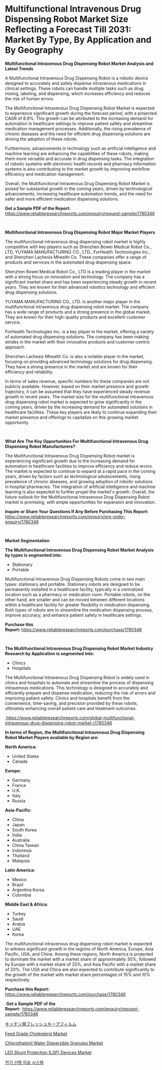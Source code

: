 <p><h1>Multifunctional Intravenous Drug Dispensing Robot Market Size Reflecting a Forecast Till 2031: Market By Type, By Application and By Geography</h1></p><p><strong>Multifunctional Intravenous Drug Dispensing Robot Market Analysis and Latest Trends</strong></p>
<p><p>A Multifunctional Intravenous Drug Dispensing Robot is a robotic device designed to accurately and safely dispense intravenous medications in clinical settings. These robots can handle multiple tasks such as drug mixing, labeling, and dispensing, which increases efficiency and reduces the risk of human errors.</p><p>The Multifunctional Intravenous Drug Dispensing Robot Market is expected to experience significant growth during the forecast period, with a projected CAGR of 8.9%. This growth can be attributed to the increasing demand for automation in healthcare settings to improve patient safety and streamline medication management processes. Additionally, the rising prevalence of chronic diseases and the need for efficient drug dispensing solutions are driving the adoption of these robots.</p><p>Furthermore, advancements in technology such as artificial intelligence and machine learning are enhancing the capabilities of these robots, making them more versatile and accurate in drug dispensing tasks. The integration of robotic systems with electronic health records and pharmacy information systems is also contributing to the market growth by improving workflow efficiency and medication management.</p><p>Overall, the Multifunctional Intravenous Drug Dispensing Robot Market is poised for substantial growth in the coming years, driven by technological advancements, increasing healthcare automation trends, and the need for safer and more efficient medication dispensing solutions.</p></p>
<p><strong>Get a Sample PDF of the Report:&nbsp;</strong> <a href="https://www.reliableresearchreports.com/enquiry/request-sample/1780346">https://www.reliableresearchreports.com/enquiry/request-sample/1780346</a></p>
<p>&nbsp;</p>
<p><strong>Multifunctional Intravenous Drug Dispensing Robot Major Market Players</strong></p>
<p><p>The multifunctional intravenous drug dispensing robot market is highly competitive with key players such as Shenzhen Bowei Medical Robot Co., LTD, YUYAMA MANUFACTURING CO., LTD., ForHealth Technologies Inc., and Shenzhen Lachesis Mhealth Co. These companies offer a range of products and services in the automated drug dispensing space.</p><p>Shenzhen Bowei Medical Robot Co., LTD is a leading player in the market with a strong focus on innovation and technology. The company has a significant market share and has been experiencing steady growth in recent years. They are known for their advanced robotics technology and efficient drug dispensing solutions.</p><p>YUYAMA MANUFACTURING CO., LTD. is another major player in the multifunctional intravenous drug dispensing robot market. The company has a wide range of products and a strong presence in the global market. They are known for their high-quality products and excellent customer service.</p><p>ForHealth Technologies Inc. is a key player in the market, offering a variety of automated drug dispensing solutions. The company has been making strides in the market with their innovative products and customer-centric approach.</p><p>Shenzhen Lachesis Mhealth Co. is also a notable player in the market, focusing on providing advanced technology solutions for drug dispensing. They have a strong presence in the market and are known for their efficiency and reliability.</p><p>In terms of sales revenue, specific numbers for these companies are not publicly available. However, based on their market presence and growth trajectory, it can be assumed that they have experienced steady revenue growth in recent years. The market size for the multifunctional intravenous drug dispensing robot market is expected to grow significantly in the coming years, driven by the increasing demand for automated solutions in healthcare facilities. These key players are likely to continue expanding their market presence and offerings to capitalize on this growing market opportunity.</p></p>
<p>&nbsp;</p>
<p><strong>What Are The Key Opportunities For Multifunctional Intravenous Drug Dispensing Robot Manufacturers?</strong></p>
<p><p>The Multifunctional Intravenous Drug Dispensing Robot market is experiencing significant growth due to the increasing demand for automation in healthcare facilities to improve efficiency and reduce errors. The market is expected to continue to expand at a rapid pace in the coming years, driven by factors such as technological advancements, rising prevalence of chronic diseases, and growing adoption of robotic solutions in hospital pharmacies. The integration of artificial intelligence and machine learning is also expected to further propel the market's growth. Overall, the future outlook for the Multifunctional Intravenous Drug Dispensing Robot market is promising, with ample opportunities for expansion and innovation.</p></p>
<p><strong>Inquire or Share Your Questions If Any Before Purchasing This Report:</strong> <a href="https://www.reliableresearchreports.com/enquiry/pre-order-enquiry/1780346">https://www.reliableresearchreports.com/enquiry/pre-order-enquiry/1780346</a></p>
<p>&nbsp;</p>
<p><strong>Market Segmentation</strong></p>
<p><strong>The Multifunctional Intravenous Drug Dispensing Robot Market Analysis by types is segmented into:</strong></p>
<p><ul><li>Stationary</li><li>Portable</li></ul></p>
<p><p>Multifunctional Intravenous Drug Dispensing Robots come in two main types: stationary and portable. Stationary robots are designed to be permanently installed in a healthcare facility, typically in a centralized location such as a pharmacy or medication room. Portable robots, on the other hand, are smaller and can be moved between different locations within a healthcare facility for greater flexibility in medication dispensing. Both types of robots aim to streamline the medication dispensing process, improve accuracy, and enhance patient safety in healthcare settings.</p></p>
<p><strong>Purchase this Report:&nbsp;</strong><a href="https://www.reliableresearchreports.com/purchase/1780346">https://www.reliableresearchreports.com/purchase/1780346</a></p>
<p>&nbsp;</p>
<p><strong>The Multifunctional Intravenous Drug Dispensing Robot Market Industry Research by Application is segmented into:</strong></p>
<p><ul><li>Clinics</li><li>Hospitals</li></ul></p>
<p><p>The Multifunctional Intravenous Drug Dispensing Robot is widely used in clinics and hospitals to automate and streamline the process of dispensing intravenous medications. This technology is designed to accurately and efficiently prepare and dispense medication, reducing the risk of errors and improving patient safety. Clinics and hospitals benefit from the convenience, time-saving, and precision provided by these robots, ultimately enhancing overall patient care and treatment outcomes.</p></p>
<p><a href="https://www.reliableresearchreports.com/global-multifunctional-intravenous-drug-dispensing-robot-market-r1780346">&nbsp;https://www.reliableresearchreports.com/global-multifunctional-intravenous-drug-dispensing-robot-market-r1780346</a></p>
<p><strong>In terms of Region, the Multifunctional Intravenous Drug Dispensing Robot Market Players available by Region are:</strong></p>
<p>
    <p> <strong> North America: </strong>
        <ul>
            <li>United States</li>
            <li>Canada</li>
        </ul>
        </p> 
    <p> <strong> Europe: </strong>
        <ul>
            <li>Germany</li>
            <li>France</li>
            <li>U.K.</li>
            <li>Italy</li>
            <li>Russia</li>
        </ul>
        </p> 
    <p> <strong> Asia-Pacific: </strong>
        <ul>
            <li>China</li>
            <li>Japan</li>
            <li>South Korea</li>
            <li>India</li>
            <li>Australia</li>
            <li>China Taiwan</li>
            <li>Indonesia</li>
            <li>Thailand</li>
            <li>Malaysia</li>
        </ul>
        </p> 
    <p> <strong> Latin America: </strong>
        <ul>
            <li>Mexico</li>
            <li>Brazil</li>
            <li>Argentina Korea</li>
            <li>Colombia</li>
        </ul>
        </p> 
    <p> <strong> Middle East & Africa: </strong>
        <ul>
            <li>Turkey</li>
            <li>Saudi</li>
            <li>Arabia</li>
            <li>UAE</li>
            <li>Korea</li>
        </ul>
    </p>
    </p>
<p><p>The multifunctional intravenous drug dispensing robot market is expected to witness significant growth in the regions of North America, Europe, Asia Pacific, USA, and China. Among these regions, North America is projected to dominate the market with a market share of approximately 30%, followed by Europe with a market share of 25%, and Asia Pacific with a market share of 20%. The USA and China are also expected to contribute significantly to the growth of the market with market share percentages of 15% and 10% respectively.</p></p>
<p><strong>Purchase this Report: </strong><a href="https://www.reliableresearchreports.com/purchase/1780346">https://www.reliableresearchreports.com/purchase/1780346</a></p>
<p>&nbsp;<strong>Get a Sample PDF of the Report:&nbsp;&nbsp;</strong><a href="https://www.reliableresearchreports.com/enquiry/request-sample/1780346">https://www.reliableresearchreports.com/enquiry/request-sample/1780346</a></p>
<p><strong></strong></p>
<p><p><a href="https://github.com/EmoryYundt1935/Market-Research-Report-List-2/blob/main/8313810105704.md">キッチン用フレッシュキープフィルム</a></p><p><a href="https://github.com/Glendatilghmankmgz0rbhwpy/Market-Research-Report-List-2/blob/main/feed-grade-cholesterol-market.md">Feed Grade Cholesterol Market</a></p><p><a href="https://github.com/dx0328/Market-Research-Report-List-3/blob/main/chlorothalonil-water-dispersible-granules-market.md">Chlorothalonil Water Dispersible Granules Market</a></p><p><a href="https://issuu.com/reportprime-2/docs/led-shunt-protection-lsp-devices-market-size-2030.">LED Shunt Protection (LSP) Devices Market</a></p><p><a href="https://github.com/PercyHagernes9778/Market-Research-Report-List-2/blob/main/827510499428.md">전기 선형 이송 시스템</a></p></p>